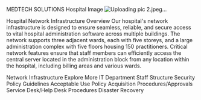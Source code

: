 MEDTECH SOLUTIONS
Hospital Image
![Uploading pic 2.jpeg…]()

Hospital Network Infrastructure Overview
Our hospital's network infrastructure is designed to ensure seamless, reliable, and secure access to vital hospital administration software across multiple buildings. The network supports three adjacent wards, each with five storeys, and a large administration complex with five floors housing 150 practitioners. Critical network features ensure that staff members can efficiently access the central server located in the administration block from any location within the hospital, including billing areas and various wards.

Network Infrastructure
Explore More
IT Department Staff Structure
Security Policy Guidelines
Acceptable Use Policy
Acquisition Procedures/Approvals
Service Desk/Help Desk Procedures
Disaster Recovery
